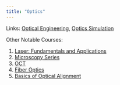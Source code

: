 ```yaml
---
title: "Optics"
---
```


Links: [Optical Engineering](https://www.youtube.com/playlist?list=PL-dIBMwXD0RVeYglPt75J1oi61l0ia-Vs), [Optics Simulation](https://www.youtube.com/playlist?list=PL-dIBMwXD0RW8y8MSXD8JF6ENnA938Juk)


Other Notable Courses:


1. [Laser: Fundamentals and Applications](https://www.youtube.com/playlist?list=PLHOWhnAl8fLJLm007vBMiMXVm4_Pd8JzC)
2. [Microscopy Series](https://www.youtube.com/watch?v=EAdEZzY0R6Y&list=PLQFc-Dxlf4pSHREZvz41xHFSEp65iNkBL)
3. [OCT](https://www.youtube.com/channel/UCmfxkBRgCL7Yo6dzfeKzi9g/playlists)
4. [Fiber Optics](https://nptel.ac.in/courses/115107095)
5. [Basics of Optical Alignment](https://www.youtube.com/playlist?list=PLh5cDpn282vaCtqzjg6laUaR-CtzghltB)

<script defer src="https://cdn.commento.io/js/commento.js"></script>
<div id="commento"></div>